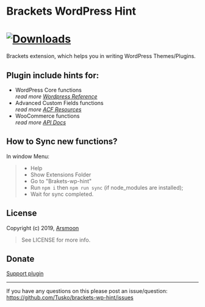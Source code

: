# Brackets WordPress Hint

# [![Downloads](https://badges.ml/brackets-wp-functions-hint/total.svg)](https://brackets-extension-badges.github.io#brackets-wp-functions-hint)

Brackets extension, which helps you in writing WordPress Themes/Plugins.

## Plugin include hints for:

- WordPress Core functions <br>
  _read more [Wordpress Reference](https://developer.wordpress.org/reference/)_
- Advanced Custom Fields functions <br>
  _read more [ACF Resources](http://www.advancedcustomfields.com/resources/)_
- WooCommerce functions <br>
  _read more [API Docs](https://docs.woothemes.com/wc-apidocs/)_

## How to Sync new functions?

In window Menu:

> - Help
> - Show Extensions Folder
> - Go to "Brakets-wp-hint"
> - Run `npm i` then `npm run sync` (if node_modules are installed);
> - Wait for sync completed.

## License

Copyright (c) 2019, [Arsmoon](https://arsmoon.com/?utm_source=github&utm_medium=article&utm_campaign=brackets-wp-hints&utm_content=readme "Arsmoon")

> See LICENSE for more info.

## Donate

[Support plugin](https://donatua.com/@tusko "Support plugin")

---

If you have any questions on this please post an issue/question: https://github.com/Tusko/brackets-wp-hint/issues
